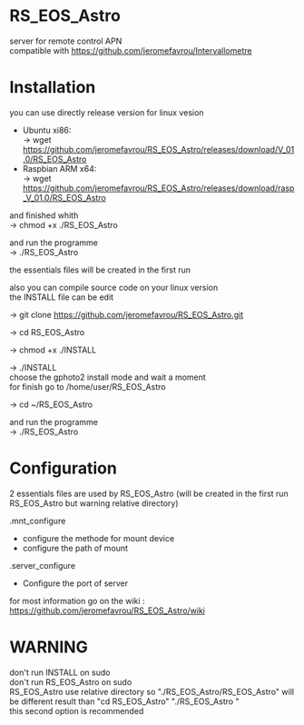 # RS_EOS_Astro <br/>
server for remote control APN  <br/>
compatible with https://github.com/jeromefavrou/Intervallometre <br/>

# Installation <br/>

you can use directly release version for linux vesion <br/>
 - Ubuntu xi86: <br/>
  -> wget https://github.com/jeromefavrou/RS_EOS_Astro/releases/download/V_01.0/RS_EOS_Astro <br/>
 - Raspbian ARM x64: <br/>
  -> wget https://github.com/jeromefavrou/RS_EOS_Astro/releases/download/rasp_V_01.0/RS_EOS_Astro <br/>
 
and finished whith <br/>
 -> chmod +x ./RS_EOS_Astro <br/>
 
and run the programme <br/>
 -> ./RS_EOS_Astro <br/>
 
the essentials files will be created in the first run <br/>
 
also you can compile source code on your linux version <br/>
the INSTALL file can be edit <br/>

 -> git clone https://github.com/jeromefavrou/RS_EOS_Astro.git <br/>
 
 -> cd RS_EOS_Astro <br/>
 
 -> chmod +x ./INSTALL <br/>
  
 -> ./INSTALL <br/>
  choose the gphoto2 install mode and wait a moment <br/>
  for finish go to /home/user/RS_EOS_Astro <br/>
  
 -> cd ~/RS_EOS_Astro <br/>
 
  and run the programme <br/>
 -> ./RS_EOS_Astro <br/>
 
 # Configuration <br/>
 2 essentials files are used by RS_EOS_Astro (will be created in the first run RS_EOS_Astro but warning relative directory)<br/>
 
 .mnt_configure <br/>
  - configure the methode for mount device <br/>
  - configure the path of mount <br/>
  
 .server_configure <br/>
  - Configure the port of server <br/>
  
  for most information go on the wiki : https://github.com/jeromefavrou/RS_EOS_Astro/wiki <br/>
 
 # WARNING
 don't run INSTALL on sudo <br/>
 don't run RS_EOS_Astro on sudo <br/>
 RS_EOS_Astro use relative directory so "./RS_EOS_Astro/RS_EOS_Astro" will be different result than "cd RS_EOS_Astro"  "./RS_EOS_Astro " <br/>
 this second option is recommended <br/>
 
 
 
